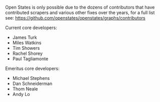 Open States is only possible due to the dozens of contributors that have contributed scrapers and various other fixes over the years, for a full list see:
https://github.com/openstates/openstates/graphs/contributors

Current core developers:
* James Turk
* Miles Watkins
* Tim Showers
* Rachel Shorey
* Paul Tagliamonte

Emeritus core developers:
* Michael Stephens
* Dan Schneiderman
* Thom Neale
* Andy Lo
